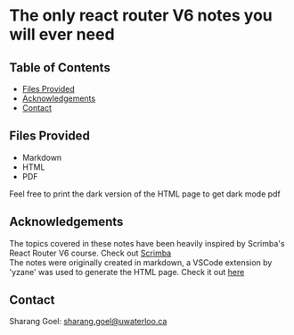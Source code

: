 # The only react router V6 notes you will ever need 

## Table of Contents
* [Files Provided](#files-provided)
* [Acknowledgements](#acknowledgements)
* [Contact](#contact)
<!-- * [License](#license) -->

## Files Provided
- Markdown
- HTML
- PDF
<p>Feel free to print the dark version of the HTML page to get dark mode pdf</p>

## Acknowledgements
The topics covered in these notes have been heavily inspired by Scrimba's React Router V6 course. Check out
<a href="https://scrimba.com/learn/reactrouter6">Scrimba</a> <br>
The notes were originally created in markdown, a VSCode extension by 'yzane' was used to generate the HTML page. Check it out 
<a href="https://marketplace.visualstudio.com/items?itemName=yzane.markdown-pdf">here</a>

## Contact
Sharang Goel: sharang.goel@uwaterloo.ca

